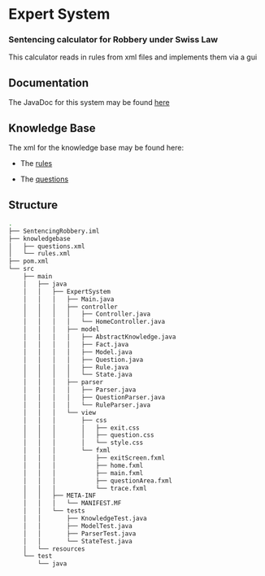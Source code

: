 # Expert System

### Sentencing calculator for Robbery under Swiss Law

This calculator reads in rules from xml files and implements them via a gui

## Documentation

The JavaDoc for this system may be found [here](https://timjchandler.github.io/ExpertSystem/JavaDoc/overview-summary.html)

## Knowledge Base

The xml for the knowledge base may be found here:

+ The [rules](https://timjchandler.github.io/ExpertSystem/SentencingRobbery/knowledgebase/rules.xml)

+ The [questions](https://timjchandler.github.io/ExpertSystem/SentencingRobbery/knowledgebase/questions.xml)


## Structure

```bash
.
├── SentencingRobbery.iml
├── knowledgebase
│   ├── questions.xml
│   └── rules.xml
├── pom.xml
└── src
    ├── main
    │   ├── java
    │   │   ├── ExpertSystem
    │   │   │   ├── Main.java
    │   │   │   ├── controller
    │   │   │   │   ├── Controller.java
    │   │   │   │   └── HomeController.java
    │   │   │   ├── model
    │   │   │   │   ├── AbstractKnowledge.java
    │   │   │   │   ├── Fact.java
    │   │   │   │   ├── Model.java
    │   │   │   │   ├── Question.java
    │   │   │   │   ├── Rule.java
    │   │   │   │   └── State.java
    │   │   │   ├── parser
    │   │   │   │   ├── Parser.java
    │   │   │   │   ├── QuestionParser.java
    │   │   │   │   └── RuleParser.java
    │   │   │   └── view
    │   │   │       ├── css
    │   │   │       │   ├── exit.css
    │   │   │       │   ├── question.css
    │   │   │       │   └── style.css
    │   │   │       └── fxml
    │   │   │           ├── exitScreen.fxml
    │   │   │           ├── home.fxml
    │   │   │           ├── main.fxml
    │   │   │           ├── questionArea.fxml
    │   │   │           └── trace.fxml
    │   │   ├── META-INF
    │   │   │   └── MANIFEST.MF
    │   │   └── tests
    │   │       ├── KnowledgeTest.java
    │   │       ├── ModelTest.java
    │   │       ├── ParserTest.java
    │   │       └── StateTest.java
    │   └── resources
    └── test
        └── java
            
```
